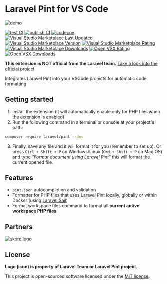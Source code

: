 # Laravel Pint for VS Code

![demo](https://github.com/open-southeners/vscode-laravel-pint/blob/main/images/demo.gif?raw=true)

[![test CI](https://github.com/open-southeners/vscode-laravel-pint/actions/workflows/test.yml/badge.svg)](https://github.com/open-southeners/vscode-laravel-pint/actions/workflows/test.yml) [![publish CI](https://github.com/open-southeners/vscode-laravel-pint/actions/workflows/publish.yml/badge.svg)](https://github.com/open-southeners/vscode-laravel-pint/actions/workflows/publish.yml) [![codecov](https://codecov.io/gh/open-southeners/vscode-laravel-pint/branch/main/graph/badge.svg?token=5M9M8VDLEV)](https://codecov.io/gh/open-southeners/vscode-laravel-pint) [![Visual Studio Marketplace Last Updated](https://img.shields.io/visual-studio-marketplace/last-updated/open-southeners.laravel-pint)](https://marketplace.visualstudio.com/items?itemName=open-southeners.laravel-pint&ssr=false#version-history) [![Visual Studio Marketplace Version](https://img.shields.io/visual-studio-marketplace/v/open-southeners.laravel-pint)](https://marketplace.visualstudio.com/items?itemName=open-southeners.laravel-pint&ssr=false#version-history) [![Visual Studio Marketplace Rating](https://img.shields.io/visual-studio-marketplace/r/open-southeners.laravel-pint?logo=visualstudiocode)](https://marketplace.visualstudio.com/items?itemName=open-southeners.laravel-pint&ssr=false#review-details) [![Visual Studio Marketplace Downloads](https://img.shields.io/visual-studio-marketplace/d/open-southeners.laravel-pint?logo=visualstudiocode)](https://marketplace.visualstudio.com/items?itemName=open-southeners.laravel-pint) [![Open VSX Rating](https://img.shields.io/open-vsx/rating/open-southeners/laravel-pint?logo=vscodium&logoColor=%23fff)](https://open-vsx.org/extension/open-southeners/laravel-pint/reviews) [![Open VSX Downloads](https://img.shields.io/open-vsx/dt/open-southeners/laravel-pint?logo=vscodium&logoColor=%23fff)](https://open-vsx.org/extension/open-southeners/laravel-pint)

**This extension is NOT official from the Laravel team.** [Take a look into the official project](https://github.com/laravel/pint).

Integrates Laravel Pint into your VSCode projects for automatic code formatting.

## Getting started

1. Install the extension (it will automatically enable only for PHP files when the extension is enabled) 
2. Run the following command in a terminal or console at your project's path:

```sh
composer require laravel/pint --dev
```

3. Finally, save any file and it will format it for you (remember to set up). Or press `Ctrl + Shift + P` on Windows/Linux (`Cmd + Shift + P` on Mac OS) and type _"Format document using Laravel Pint"_ this will format the current opened file.

## Features

- `pint.json` autocompletion and validation
- Formatter for PHP files that uses Laravel Pint locally, globally or within Docker (using [Laravel Sail](https://laravel.com/docs/9.x/sail))
- Format workspace files command to format all **current active workspace PHP files**

## Partners

[![skore logo](https://github.com/open-southeners/partners/raw/main/logos/skore_logo.png)](https://getskore.com)

## License

**Logo (icon) is property of Laravel Team or Laravel Pint project.**

This project is open-sourced software licensed under the [MIT license](LICENSE.md).

